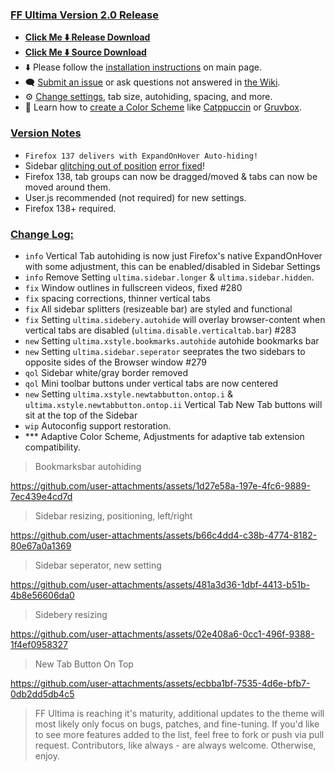 ### <ins> FF Ultima Version 2.0 Release
- **[Click Me ⬇️ Release Download](https://github.com/soulhotel/FF-ULTIMA/releases/download/2.0/ffultima2.0.zip)**
- **[Click Me ⬇️ Source Download](https://github.com/soulhotel/FF-ULTIMA/archive/refs/heads/main.zip)**
- ⬇️ Please follow the [installation instructions](https://github.com/soulhotel/FF-ULTIMA#installation) on main page.
- 🗨️ [Submit an issue](https://github.com/soulhotel/FF-ULTIMA/issues/new/choose) or ask questions not answered in [the Wiki](https://github.com/soulhotel/FF-ULTIMA/wiki).
- ⚙️ [Change settings](https://github.com/soulhotel/FF-ULTIMA/wiki/Settings), tab size, autohiding, spacing, and more.
- 🎨 Learn how to [create a Color Scheme](https://github.com/soulhotel/FF-ULTIMA/wiki/Create-a-Color-Scheme) like [Catppuccin](https://github.com/soulhotel/FF-ULTIMA/blob/next-release/theme/color-schemes/catppuccin/readme.md) or [Gruvbox](https://github.com/soulhotel/FF-ULTIMA/blob/next-release/theme/color-schemes/gruvbox-light/readme.md).

### <ins> Version Notes
- `Firefox 137 delivers with ExpandOnHover Auto-hiding!`
- Sidebar [glitching out of position](https://connect.mozilla.org/t5/discussions/firefox-sidebar-and-vertical-tabs-try-them-out-in-nightly/m-p/87361/highlight/true#M33460) [error fixed](https://whattrainisitnow.com/beta/)!
- Firefox 138, tab groups can now be dragged/moved & tabs can now be moved around them.
- User.js recommended (not required) for new settings.
- Firefox 138+ required.

### <ins> Change Log:
- `info` Vertical Tab autohiding is now just Firefox's native ExpandOnHover with some adjustment, this can be enabled/disabled in Sidebar Settings
- `info` Remove Setting `ultima.sidebar.longer` & `ultima.sidebar.hidden`.
- `fix` Window outlines in fullscreen videos, fixed #280
- `fix` spacing corrections, thinner vertical tabs
- `fix` All sidebar splitters (resizeable bar) are styled and functional
- `fix` Setting `ultima.sidebery.autohide` will overlay browser-content when vertical tabs are disabled (`ultima.disable.verticaltab.bar`) #283
- `new` Setting `ultima.xstyle.bookmarks.autohide` autohide bookmarks bar
- `new` Setting `ultima.sidebar.seperator` seeprates the two sidebars to opposite sides of the Browser window #279
- `qol` Sidebar white/gray border removed
- `qol` Mini toolbar buttons under vertical tabs are now centered
- `new` Setting `ultima.xstyle.newtabbutton.ontop.i` & `ultima.xstyle.newtabbutton.ontop.ii` Vertical Tab New Tab buttons will sit at the top of the Sidebar
- `wip` Autoconfig support restoration.
- *** Adaptive Color Scheme, Adjustments for adaptive tab extension compatibility.

> Bookmarksbar autohiding

https://github.com/user-attachments/assets/1d27e58a-197e-4fc6-9889-7ec439e4cd7d

> Sidebar resizing, positioning, left/right

https://github.com/user-attachments/assets/b66c4dd4-c38b-4774-8182-80e67a0a1369

> Sidebar seperator, new setting

https://github.com/user-attachments/assets/481a3d36-1dbf-4413-b51b-4b8e56606da0

> Sidebery resizing

https://github.com/user-attachments/assets/02e408a6-0cc1-496f-9388-1f4ef0958327

> New Tab Button On Top

https://github.com/user-attachments/assets/ecbba1bf-7535-4d6e-bfb7-0db2dd5db4c5

> FF Ultima is reaching it's maturity, additional updates to the theme will most likely only focus on bugs, patches, and fine-tuning. If you'd like to see more features added to the list, feel free to fork or push via pull request. Contributors, like always - are always welcome. Otherwise, enjoy.
